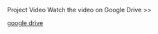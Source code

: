 Project Video
Watch the video on Google Drive >>

[google drive](https://drive.google.com/file/d/1PJMi54FkRtWSGxMS7kQLOOofEoBEOqw3/view?usp=sharing)
